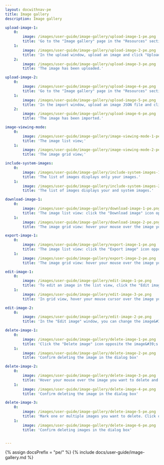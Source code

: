 ```yaml
---
layout: docwithnav-pe
title: Image gallery
description: Image gallery

upload-image-1:
    0:
        image: /images/user-guide/image-gallery/upload-image-1-pe.png
        title: 'Go to the "Image gallery" page in the "Resources" section. Then, click the “Upload image” button in the top right corner of the screen;'
    1:
        image: /images/user-guide/image-gallery/upload-image-2-pe.png
        title: 'In the upload window, upload an image and click "Upload";'
    2:
        image: /images/user-guide/image-gallery/upload-image-3-pe.png
        title: 'The image has been uploaded.'

upload-image-2:
    0:
        image: /images/user-guide/image-gallery/upload-image-4-pe.png
        title: 'Go to the "Image gallery" page in the "Resources" section. Then, click the "Import image" icon in the top right corner of the screen;'
    1:
        image: /images/user-guide/image-gallery/upload-image-5-pe.png
        title: 'In the import window, upload an image JSON file and click "Import";'
    2:
        image: /images/user-guide/image-gallery/upload-image-6-pe.png
        title: 'The image has been imported.'

image-viewing-mode:
    0:
        image: /images/user-guide/image-gallery/image-viewing-mode-1-pe.png
        title: 'The image list view;'
    1:
        image: /images/user-guide/image-gallery/image-viewing-mode-2-pe.png
        title: 'The image grid view;'

include-system-images:
    0:
        image: /images/user-guide/image-gallery/include-system-images-1-pe.png
        title: 'The list of images displays only your images.'
    1:
        image: /images/user-guide/image-gallery/include-system-images-2-pe.png
        title: 'The list of images displays your and system images.'

download-image-1:
    0:
        image: /images/user-guide/image-gallery/download-image-1-pe.png
        title: 'The image list view: click the "Download image" icon opposite the image&#39;s name you want to download.'
    1:
        image: /images/user-guide/image-gallery/download-image-2-pe.png
        title: 'The image grid view: hover your mouse over the image you want to download and click the "Download image" icon.'

export-image-1:
    0:
        image: /images/user-guide/image-gallery/export-image-1-pe.png
        title: 'The image list view: click the "Export image" icon opposite the image&#39;s name you want to export.'
    1:
        image: /images/user-guide/image-gallery/export-image-2-pe.png
        title: 'The image grid view: hover your mouse over the image you want to export and click the "Export image" icon.'

edit-image-1:
    0:
        image: /images/user-guide/image-gallery/edit-image-1-pe.png
        title: 'To edit an image in the list view, click the "Edit image" icon next to the name of the image you want to edit.'
    1:
        image: /images/user-guide/image-gallery/edit-image-3-pe.png
        title: 'In grid view, hover your mouse cursor over the image you want to edit and click the "Edit Image" button.'

edit-image-2:
    0:
        image: /images/user-guide/image-gallery/edit-image-2-pe.png
        title: 'In the "Edit image" window, you can change the image&#39;s name, copy the image link, download, export, or update the image.'

delete-image-1:
    0:
        image: /images/user-guide/image-gallery/delete-image-1-pe.png
        title: 'Click the "Delete image" icon opposite the image&#39;s name you want to delete;'
    1:
        image: /images/user-guide/image-gallery/delete-image-2-pe.png
        title: 'Confirm deleting the image in the dialog box'

delete-image-2:
    0:
        image: /images/user-guide/image-gallery/delete-image-3-pe.png
        title: 'Hover your mouse over the image you want to delete and click the "Delete image" icon;'
    1:
        image: /images/user-guide/image-gallery/delete-image-4-pe.png
        title: 'Confirm deleting the image in the dialog box'

delete-image-3:
    0:
        image: /images/user-guide/image-gallery/delete-image-5-pe.png
        title: 'Mark one or multiple images you want to delete. Click on the "Delete" bin icon in the top right corner;'
    1:
        image: /images/user-guide/image-gallery/delete-image-6-pe.png
        title: 'Confirm deleting images in the dialog box'


---
```


{% assign docsPrefix = "pe/" %}
{% include docs/user-guide/image-gallery.md %}